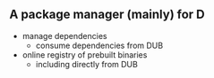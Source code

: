 ## A package manager (mainly) for D

- manage dependencies
    - consume dependencies from DUB
- online registry of prebuilt binaries
    - including directly from DUB
